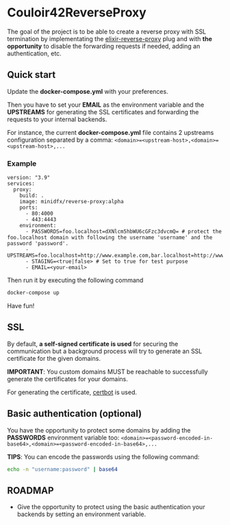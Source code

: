 # Couloir42ReverseProxy

The goal of the project is to be able to create a reverse proxy with SSL termination by implementating the [elixir-reverse-proxy](https://github.com/tallarium/reverse_proxy_plug) plug and with **the opportunity** to disable the forwarding requests if needed, adding an authentication, etc.

## Quick start

Update the **docker-compose.yml** with your preferences.

Then you have to set your **EMAIL** as the environment variable and the **UPSTREAMS** for generating the SSL certificates and forwarding the requests to your internal backends.

For instance, the current **docker-compose.yml** file contains 2 upstreams configuration separated by a comma: `<domain>=<upstream-host>,<domain>=<upstream-host>,...`

### Example

```docker
version: "3.9"
services:
  proxy:
    build: .
    image: minidfx/reverse-proxy:alpha
    ports:
      - 80:4000
      - 443:4443
    environment:
      - PASSWORDS=foo.localhost=dXNlcm5hbWU6cGFzc3dvcmQ= # protect the foo.localhost domain with following the username 'username' and the password 'password'.
      - UPSTREAMS=foo.localhost=http://www.example.com,bar.localhost=http://www.perdu.com
      - STAGING=<true|false> # Set to true for test purpose
      - EMAIL=<your-email>

```

Then run it by executing the following command

```bash
docker-compose up
```

Have fun!

## SSL

By default, **a self-signed certificate is used** for securing the communication but a background process will try to generate an SSL certificate for the given domains.

**IMPORTANT**: You custom domains MUST be reachable to successfully generate the certificates for your domains.

For generating the certificate, [certbot](https://certbot.eff.org) is used.

## Basic authentication (optional)

You have the opportunity to protect some domains by adding the **PASSWORDS** environment variable too: `<domain>=<password-encoded-in-base64>,<domain>=<password-encoded-in-base64>,...`

**TIPS**: You can encode the passwords using the following command:

```bash
echo -n "username:password" | base64
```

## ROADMAP

- Give the opportunity to protect using the basic authentication your backends by setting an environment variable.
